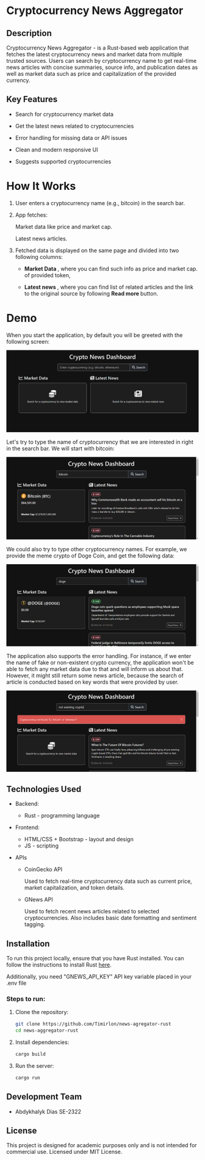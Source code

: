 # Cryptocurrency News Aggregator

## Description

Cryptocurrency News Aggregator - is a Rust-based web application that fetches the latest cryptocurrency news and market data from multiple trusted sources. Users can search by cryptocurrency name to get real-time news articles with concise summaries, source info, and publication dates as well as market data such as price and capitalization of the provided currency.

## Key Features

 - Search for cryptocurrency market data

 - Get the latest news related to cryptocurrencies

 - Error handling for missing data or API issues

 - Clean and modern responsive UI

 - Suggests supported cryptocurrencies

# How It Works

1. User enters a cryptocurrency name (e.g., bitcoin) in the search bar.

2. App fetches:

    Market data like price and market cap.

    Latest news articles.

3. Fetched data is displayed on the same page and divided into two following columns:
    - <b> Market Data </b>, where you can find such info as price and market cap. of provided token, 

    - <b> Latest news </b>, where you can find list of related articles and the link to the original source by following <b> Read more </b> button.


# Demo

When you start the application, by default you will be greeted with the following screen:

![Image not available](https://github.com/Timirlon/news-aggregator-rust/blob/main/demo/default-screen.png)

Let's try to type the name of cryptocurrency that we are interested in right in the search bar. We will start with bitcoin:

![Image not available](https://github.com/Timirlon/news-aggregator-rust/blob/main/demo/bitcoin-search.png)

We could also try to type other cryptocurrency names. For example, we provide the meme crypto of Doge Coin, and get the following data:

![Image not available](https://github.com/Timirlon/news-aggregator-rust/blob/main/demo/doge-search.png)

The application also supports the error handling. For instance, if we enter the name of fake or non-existent crypto currency, the application won't be able to fetch any market data due to that and will inform us about that. However, it might still return some news article, because the search of article is conducted based on key words that were provided by user.

![Image not available](https://github.com/Timirlon/news-aggregator-rust/blob/main/demo/search-not-found.png)

## Technologies Used
- Backend: 
  - Rust - programming language

- Frontend: 
  - HTML/CSS + Bootstrap - layout and design
  - JS - scripting


- APIs
  - CoinGecko API
  
    Used to fetch real-time cryptocurrency data such as current price, market capitalization, and token details.

  - GNews API

    Used to fetch recent news articles related to selected cryptocurrencies. Also includes basic date formatting and sentiment tagging.

## Installation

To run this project locally, ensure that you have Rust installed. You can follow the instructions to install Rust [here](https://www.rust-lang.org/learn/get-started).

Additionally, you need "GNEWS_API_KEY" API key variable  placed in your .env file

### Steps to run:

1. Clone the repository:
    ```bash
    git clone https://github.com/Timirlon/news-agregator-rust
    cd news-aggregator-rust
    ```

2. Install dependencies:
    ```bash
    cargo build
    ```

3. Run the server:
    ```bash
    cargo run
    ```


## Development Team

- Abdykhalyk Dias SE-2322

## License

This project is designed for academic purposes only and is not intended for commercial use. Licensed under MIT License.